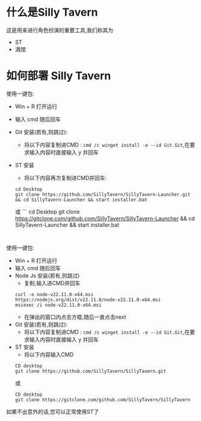 # 什么是Silly Tavern
这是用来进行角色扮演的重要工具,我们称其为
- ST
- 酒馆

# 如何部署 Silly Tavern
使用一键包:
- Win + R 打开运行
- 输入 cmd 随后回车
- Git 安装(若有,则跳过): 
    - 将以下内容复制进CMD : ```cmd /c winget install -e --id Git.Git```,在要求输入内容时直接输入 y 并回车
    
- ST 安装
    - 将以下内容再次复制进CMD并回车:
    ```
    cd Desktop
    git clone https://github.com/SillyTavern/SillyTavern-Launcher.git && cd SillyTavern-Launcher && start installer.bat
    ```
    或
        ```
    cd Desktop
        git clone https://gitclone.com/github.com/SillyTavern/SillyTavern-Launcher && cd SillyTavern-Launcher && start installer.bat
    ```


使用一键包:
- Win + R 打开运行
- 输入 cmd 随后回车
- Node Js 安装(若有,则跳过)
    - 复制,输入进CMD并回车
    ```
    curl -o node-v22.11.0-x64.msi https://nodejs.org/dist/v22.11.0/node-v22.11.0-x64.msi
    msiexec /i node-v22.11.0-x64.msi

    ```
    - 在弹出的窗口内点击方框,随后一直点击next
- Git 安装(若有,则跳过): 
    - 将以下内容复制进CMD : ```cmd /c winget install -e --id Git.Git```,在要求输入内容时直接输入 y 并回车
- ST 安装 
    - 将以下内容输入CMD
    ```
    CD desktop
    git clone https://github.com/SillyTavern/SillyTavern.git
    ```
    或
    ```
    CD desktop
    git clone https://gitclone.com/github.com/SillyTavern/SillyTavern
    ```
如果不出意外的话,您可以正常使用ST了
